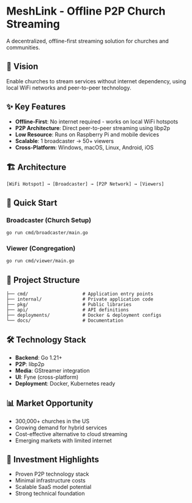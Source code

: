 # MeshLink - Offline P2P Church Streaming

A decentralized, offline-first streaming solution for churches and communities.

## 🎯 Vision
Enable churches to stream services without internet dependency, using local WiFi networks and peer-to-peer technology.

## ✨ Key Features
- **Offline-First**: No internet required - works on local WiFi hotspots
- **P2P Architecture**: Direct peer-to-peer streaming using libp2p
- **Low Resource**: Runs on Raspberry Pi and mobile devices
- **Scalable**: 1 broadcaster → 50+ viewers
- **Cross-Platform**: Windows, macOS, Linux, Android, iOS

## 🏗️ Architecture
```
[WiFi Hotspot] → [Broadcaster] → [P2P Network] → [Viewers]
```

## 🚀 Quick Start

### Broadcaster (Church Setup)
```bash
go run cmd/broadcaster/main.go
```

### Viewer (Congregation)
```bash
go run cmd/viewer/main.go
```

## 📁 Project Structure
```
├── cmd/                    # Application entry points
├── internal/               # Private application code
├── pkg/                    # Public libraries
├── api/                    # API definitions
├── deployments/            # Docker & deployment configs
└── docs/                   # Documentation
```

## 🛠️ Technology Stack
- **Backend**: Go 1.21+
- **P2P**: libp2p
- **Media**: GStreamer integration
- **UI**: Fyne (cross-platform)
- **Deployment**: Docker, Kubernetes ready

## 📊 Market Opportunity
- 300,000+ churches in the US
- Growing demand for hybrid services
- Cost-effective alternative to cloud streaming
- Emerging markets with limited internet

## 🎯 Investment Highlights
- Proven P2P technology stack
- Minimal infrastructure costs
- Scalable SaaS model potential
- Strong technical foundation